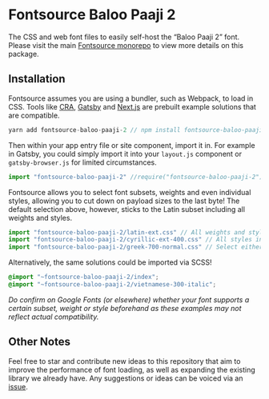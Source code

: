 # Fontsource Baloo Paaji 2

The CSS and web font files to easily self-host the “Baloo Paaji 2” font. Please visit the main [Fontsource monorepo](https://github.com/DecliningLotus/fontsource) to view more details on this package.

## Installation

Fontsource assumes you are using a bundler, such as Webpack, to load in CSS. Tools like [CRA](https://create-react-app.dev/), [Gatsby](https://www.gatsbyjs.org/) and [Next.js](https://nextjs.org/) are prebuilt example solutions that are compatible.

```javascript
yarn add fontsource-baloo-paaji-2 // npm install fontsource-baloo-paaji-2
```

Then within your app entry file or site component, import it in. For example in Gatsby, you could simply import it into your `layout.js` component or `gatsby-browser.js` for limited circumstances.

```javascript
import "fontsource-baloo-paaji-2" //require("fontsource-baloo-paaji-2")
```

Fontsource allows you to select font subsets, weights and even individual styles, allowing you to cut down on payload sizes to the last byte! The default selection above, however, sticks to the Latin subset including all weights and styles.

```javascript
import "fontsource-baloo-paaji-2/latin-ext.css" // All weights and styles included.
import "fontsource-baloo-paaji-2/cyrillic-ext-400.css" // All styles included.
import "fontsource-baloo-paaji-2/greek-700-normal.css" // Select either normal or italic.
```

Alternatively, the same solutions could be imported via SCSS!

```scss
@import "~fontsource-baloo-paaji-2/index";
@import "~fontsource-baloo-paaji-2/vietnamese-300-italic";
```

_Do confirm on Google Fonts (or elsewhere) whether your font supports a certain subset, weight or style beforehand as these examples may not reflect actual compatibility._

## Other Notes

Feel free to star and contribute new ideas to this repository that aim to improve the performance of font loading, as well as expanding the existing library we already have. Any suggestions or ideas can be voiced via an [issue](https://github.com/DecliningLotus/fontsource/issues).
